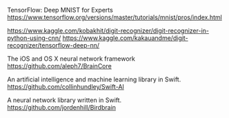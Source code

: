 

TensorFlow: Deep MNIST for Experts
https://www.tensorflow.org/versions/master/tutorials/mnist/pros/index.html


https://www.kaggle.com/kobakhit/digit-recognizer/digit-recognizer-in-python-using-cnn/
https://www.kaggle.com/kakauandme/digit-recognizer/tensorflow-deep-nn/

The iOS and OS X neural network framework
https://github.com/aleph7/BrainCore

An artificial intelligence and machine learning library in Swift.
https://github.com/collinhundley/Swift-AI

A neural network library written in Swift.
https://github.com/jordenhill/Birdbrain
